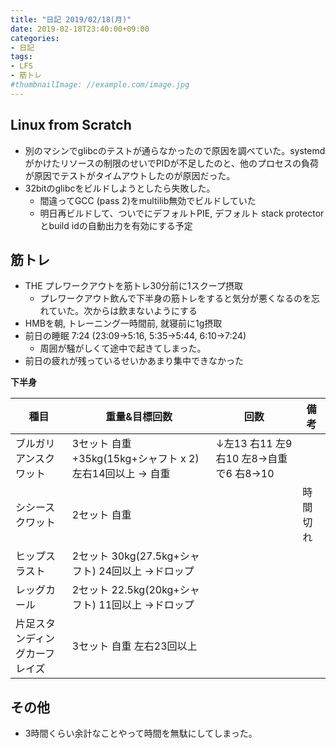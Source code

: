```yaml
---
title: "日記 2019/02/18(月)"
date: 2019-02-18T23:40:00+09:00
categories:
- 日記
tags:
- LFS
- 筋トレ
#thumbnailImage: //example.com/image.jpg
---
```


## Linux from Scratch
- 別のマシンでglibcのテストが通らなかったので原因を調べていた。systemdがかけたリソースの制限のせいでPIDが不足したのと、他のプロセスの負荷が原因でテストがタイムアウトしたのが原因だった。
- 32bitのglibcをビルドしようとしたら失敗した。
  - 間違ってGCC (pass 2)をmultilib無効でビルドしていた
  - 明日再ビルドして、ついでにデフォルトPIE, デフォルト stack protectorとbuild idの自動出力を有効にする予定

## 筋トレ
- THE プレワークアウトを筋トレ30分前に1スクープ摂取
  - プレワークアウト飲んで下半身の筋トレをすると気分が悪くなるのを忘れていた。次からは飲まないようにする
- HMBを朝, トレーニング一時間前, 就寝前に1g摂取
- 前日の睡眠 7:24 (23:09→5:16, 5:35→5:44, 6:10→7:24)
  - 周囲が騒がしくて途中で起きてしまった。
- 前日の疲れが残っているせいかあまり集中できなかった

**下半身**

| 種目                           | 重量&目標回数                                             | 回数                                      | 備考     |
|--------------------------------|-----------------------------------------------------------|-------------------------------------------|----------|
| ブルガリアンスクワット         | 3セット 自重+35kg(15kg+シャフト x 2) 左右14回以上 → 自重 | ↓左13 右11 左9 右10 左8→自重で6 右8→10 |          |
| シシースクワット               | 2セット 自重                                              |                                           | 時間切れ |
| ヒップスラスト                 | 2セット 30kg(27.5kg+シャフト) 24回以上 →ドロップ         |                                           |          |
| レッグカール                   | 2セット 22.5kg(20kg+シャフト) 11回以上 →ドロップ         |                                           |          |
| 片足スタンディングカーフレイズ | 3セット 自重 左右23回以上                                 |                                           |          |

## その他
- 3時間くらい余計なことやって時間を無駄にしてしまった。

<!--more-->

